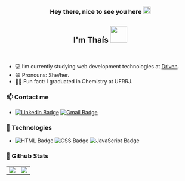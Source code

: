 <h3 align="center">Hey there, nice to see you here <img src="https://github.com/TheDudeThatCode/TheDudeThatCode/blob/master/Assets/Hi.gif" width="20" </h3>

<h2 align="center"> I'm Thaís <img src="https://github.com/TheDudeThatCode/TheDudeThatCode/blob/master/Assets/Developer.gif" width="45" /></h2>

  </br> 
  
- 💻 I’m currently studying web development technologies at [Driven].
- 😄 Pronouns: She/her.
- 🧑‍🔬 Fun fact: I graduated in Chemistry at UFRRJ.


### 📫 Contact me

- [![Linkedin Badge](https://img.shields.io/badge/-LinkedIn-blue?style=flat-square&logo=Linkedin&logoColor=white)](https://www.linkedin.com/in/euthaislopes/)
[![Gmail Badge](https://img.shields.io/badge/Gmail-D14836?style=flat-square&logo=gmail&logoColor=white)](mailto:euthaisetau@gmail.com)


### 👾 Technologies

- ![HTML Badge](https://img.shields.io/badge/HTML5-E34F26?style=flat-square&logo=html5&logoColor=white)
![CSS Badge](https://img.shields.io/badge/CSS3-1572B6?style=flat-square&logo=css3&logoColor=white)
![JavaScript Badge](https://img.shields.io/badge/JavaScript-323330?style=flat-square&logo=javascript&logoColor=F7DF1E)


### 📌 Github Stats

<div align="center">
<table>
    <tr>
      <td align="center" style="padding=0;width=50%;">
        <img align="center" style="padding=0;" src="https://github-readme-stats.vercel.app/api/?username=eumerme&show_icons=true&title_color=7159c1&text_color=9f9f9f&bg_color=00000000&hide_border=true&icon_color=7159c1&hide_title=true&count_private=true" />
      </td>
      <td align="center" style="padding=0;width=50%;">
        <img align="center" style="padding=0;" src="https://github-readme-stats.vercel.app/api/top-langs/?username=eumerme&show_icons=true&title_color=7159c1&text_color=9f9f9f&bg_color=00000000&hide_border=true&icon_color=7159c1&count_private=true&layout=compact&langs_count=10" />
      </td>
    </tr>
</table>
</div>

[Driven]: https://www.linkedin.com/school/driven-education;

<!-- Theme:
 https://github.com/anuraghazra/github-readme-stats#themes -->

